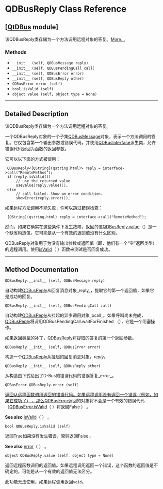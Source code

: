 # QDBusReply Class Reference

## [[QtDBus](index.htm) module]

该QDBusReply类存储为一个方法调用远程对象的答复。[More...](#details)

### Methods

*   `__init__ (self, QDBusMessage reply)`
*   `__init__ (self, QDBusPendingCall call)`
*   `__init__ (self, QDBusError error)`
*   `__init__ (self, QDBusReply other)`
*   `QDBusError error (self)`
*   `bool isValid (self)`
*   `object value (self, object type = None)`

* * *

## Detailed Description

该QDBusReply类存储为一个方法调用远程对象的答复。

一个QDBusReply对象的一个子集[QDBusMessage](qdbusmessage.html)对象，表示一个方法调用的答复。它仅包含第一个输出参数或错误代码，并使用[QDBusInterface](qdbusinterface.html)派生类，允许错误代码返回为函数的返回参数。

它可以以下面的方式被使用：

```
 QDBusReply<[QString](qstring.html)> reply = interface->call("RemoteMethod");
 if (reply.isValid())
     // use the returned value
     useValue(reply.value());
 else
     // call failed. Show an error condition.
     showError(reply.error());

```

如果远程方法调用不能失败，你可以跳过错误检查：

```
 [QString](qstring.html) reply = interface->call("RemoteMethod");

```

然而，如果它确实在这些条件下发生故障，返回的值[QDBusReply.value](qdbusreply.html#value)（）是一个缺省构造值。它可能是从一个有效的返回值没有什么区别。

QDBusReply对象用于为没有输出参数或返回值（即，他们有一个“空”返回类型）的远程调用。使用[isValid](qdbusreply.html#isValid)（ ）函数来测试是否回复成功。

* * *

## Method Documentation

```
QDBusReply.__init__ (self, QDBusMessage reply)
```

自动构建[QDBusReply](qdbusreply.html)从回复消息对象_reply_，提取它的第一个返回值，如果它是成功的回复。

```
QDBusReply.__init__ (self, QDBusPendingCall call)
```

自动构建[QDBusReply](qdbusreply.html)从挂起的异步调用对象_pcall_。如果呼叫尚未完成，[QDBusReply](qdbusreply.html)将调用QDBusPendingCall.waitForFinished （），它是一个阻塞操作。

如果返回类型的补丁，[QDBusReply](qdbusreply.html)将提取的答复的第一个返回参数。

```
QDBusReply.__init__ (self, QDBusError error)
```

构造一个[QDBusReply](qdbusreply.html)从挂起的回复消息对象，_reply_。

```
QDBusReply.__init__ (self, QDBusReply other)
```

从构造由下式给出了D-Bus的错误代码的错误答复_error_。

```
QDBusError QDBusReply.error (self)
```

[](qdbuserror.html)

[返回从远程函数调用返回的错误代码。如果远程调用没有返回一个错误（例如，如果它成功了） ，那么](qdbuserror.html)[QDBusError](qdbuserror.html)返回的对象将不会是一个有效的错误代码（[QDBusError.isValid](qdbuserror.html#isValid)（ ）将返回False ） 。

**See also** [isValid](qdbusreply.html#isValid)（ ） 。

```
bool QDBusReply.isValid (self)
```

返回True如果没有发生错误，否则返回False 。

**See also** [error](qdbusreply.html#error)（ ） 。

```
object QDBusReply.value (self, object type = None)
```

返回远程函数调用的返回值。如果远程调用返回一个错误，这个函数的返回值是不确定的，可能是从一个有效的返回值无法区分。

此功能无法使用，如果远程调用返回`void`。
